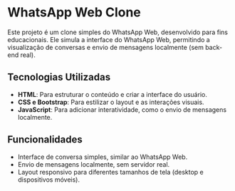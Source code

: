 # WhatsApp Web Clone

Este projeto é um clone simples do WhatsApp Web, desenvolvido para fins educacionais. Ele simula a interface do WhatsApp Web, permitindo a visualização de conversas e envio de mensagens localmente (sem back-end real).

## Tecnologias Utilizadas

- **HTML**: Para estruturar o conteúdo e criar a interface do usuário.
- **CSS e Bootstrap**: Para estilizar o layout e as interações visuais.
- **JavaScript**: Para adicionar interatividade, como o envio de mensagens localmente.

## Funcionalidades

- Interface de conversa simples, similar ao WhatsApp Web.
- Envio de mensagens localmente, sem servidor real.
- Layout responsivo para diferentes tamanhos de tela (desktop e dispositivos móveis).
